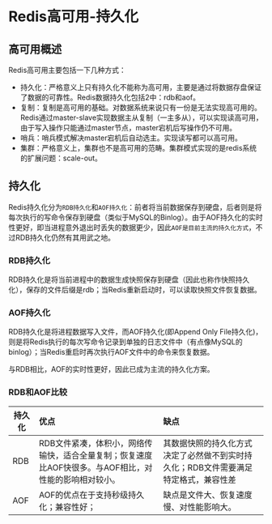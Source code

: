 # Redis高可用-持久化
## 高可用概述
Redis高可用主要包括一下几种方式：
* 持久化：严格意义上只有持久化不能称为高可用，主要是通过将数据存盘保证了数据的可靠性。Redis数据持久化包括2中：rdb和aof。
* 复制：复制是高可用的基础。对数据系统来说只有一份是无法实现高可用的。Redis通过master-slave实现数据主从复制（一主多从），可以实现读高可用，由于写入操作只能通过master节点，master宕机后写操作仍不可用。
* 哨兵：哨兵模式解决master宕机后自动选主。实现读写都可以高可用。
* 集群：严格意义上，集群也不是高可用的范畴。集群模式实现的是redis系统的扩展问题：scale-out。

## 持久化
Redis持久化分为`RDB持久化`和`AOF持久化`：前者将当前数据保存到硬盘，后者则是将每次执行的写命令保存到硬盘（类似于MySQL的Binlog）。由于AOF持久化的实时性更好，即当进程意外退出时丢失的数据更少，因此`AOF是目前主流的持久化方式`，不过RDB持久化仍然有其用武之地。
### RDB持久化
RDB持久化是将当前进程中的数据生成快照保存到硬盘（因此也称作快照持久化），保存的文件后缀是rdb；当Redis重新启动时，可以读取快照文件恢复数据。
### AOF持久化
RDB持久化是将进程数据写入文件，而AOF持久化(即Append Only File持久化)，则是将Redis执行的每次写命令记录到单独的日志文件中（有点像MySQL的binlog）；当Redis重启时再次执行AOF文件中的命令来恢复数据。

与RDB相比，AOF的实时性更好，因此已成为主流的持久化方案。

### RDB和AOF比较
| 持久化 | 优点 | 缺点 |
| - | :- | :- |
| RDB | RDB文件紧凑，体积小，网络传输快，适合全量复制；恢复速度比AOF快很多。与AOF相比，对性能的影响相对较小。 | 其数据快照的持久化方式决定了必然做不到实时持久化；RDB文件需要满足特定格式，兼容性差 |
| AOF | AOF的优点在于支持秒级持久化；兼容性好； | 缺点是文件大、恢复速度慢、对性能影响大。|